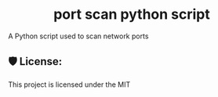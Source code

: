 <h1 align="center" id="title">port scan python script</h1>

<p id="description">A Python script used to scan network ports</p>

<h2>🛡️ License:</h2>

This project is licensed under the MIT
